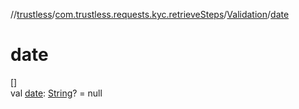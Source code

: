 //[trustless](../../../index.md)/[com.trustless.requests.kyc.retrieveSteps](../index.md)/[Validation](index.md)/[date](date.md)

# date

[]\
val [date](date.md): [String](https://kotlinlang.org/api/latest/jvm/stdlib/kotlin/-string/index.html)? = null
